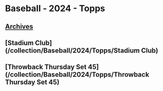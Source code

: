 # Baseball - 2024 - Topps
## [Archives](/collection/Baseball/2024/Topps/Archives)
## [Stadium Club](/collection/Baseball/2024/Topps/Stadium Club)
## [Throwback Thursday Set 45](/collection/Baseball/2024/Topps/Throwback Thursday Set 45)
